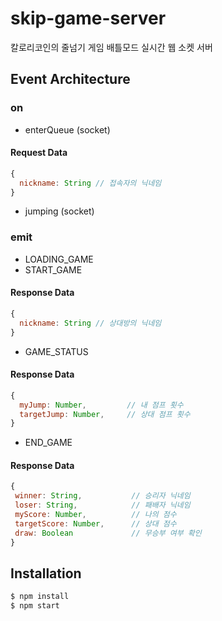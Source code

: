 # skip-game-server
칼로리코인의 줄넘기 게임 배틀모드 실시간 웹 소켓 서버


## Event Architecture

### on
 - enterQueue (socket)
 #### Request Data
  ```javascript
  {
    nickname: String // 접속자의 닉네임
  }
  ```
 - jumping (socket)

### emit
 - LOADING_GAME
 - START_GAME
 #### Response Data
  ```javascript
  {
    nickname: String // 상대방의 닉네임
  }
  ```
 - GAME_STATUS
 #### Response Data
  ```javascript
  {
    myJump: Number,         // 내 점프 횟수
    targetJump: Number,     // 상대 점프 횟수
  }
  ```
 - END_GAME
 #### Response Data
 ```javascript
{
  winner: String,           // 승리자 닉네임
  loser: String,            // 패배자 닉네임
  myScore: Number,          // 나의 점수
  targetScore: Number,      // 상대 점수
  draw: Boolean             // 무승부 여부 확인
}
```
## Installation
```sh
$ npm install
$ npm start
```
